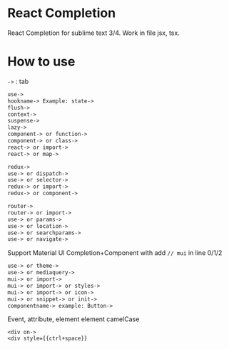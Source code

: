# React Completion

React Completion for sublime text 3/4. Work in file jsx, tsx.

# How to use

`->` : tab

```txt
use->
hookname-> Example: state->
flush->
context->
suspense->
lazy->
component-> or function->
component-> or class->
react-> or import->
react-> or map->
```

```txt
redux->
use-> or dispatch->
use-> or selector->
redux-> or import->
redux-> or component->
```

```txt
router->
router-> or import->
use-> or params->
use-> or location->
use-> or searchparams->
use-> or navigate->
```

Support Material UI Completion+Component with add `// mui` in line 0/1/2

```txt
use-> or theme->
use-> or mediaquery->
mui-> or import->
mui-> or import-> or styles->
mui-> or import-> or icon->
mui-> or snippet-> or init->
componentname-> example: Button->
```

Event, attribute, element element camelCase

```
<div on->
<div style={{ctrl+space}}
```